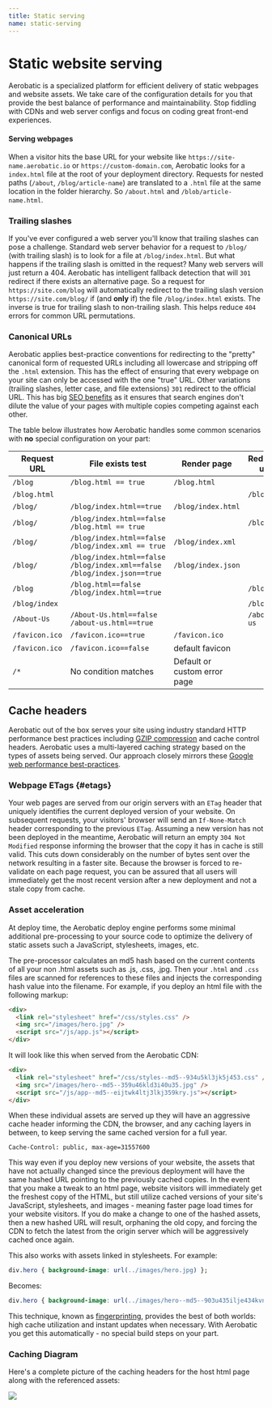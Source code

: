 ```yaml
---
title: Static serving
name: static-serving
---
```


# Static website serving

Aerobatic is a specialized platform for efficient delivery of static webpages and website assets. We take care of the configuration details for you that provide the best balance of performance and maintainability. Stop fiddling with CDNs and web server configs and focus on coding great front-end experiences.

#### Serving webpages

When a visitor hits the base URL for your website like `https://site-name.aerobatic.io` or `https://custom-domain.com`, Aerobatic looks for a `index.html` file at the root of your deployment directory. Requests for nested paths (`/about`, `/blog/article-name`) are translated to a `.html` file at the same location in the folder hierarchy. So `/about.html` and `/blob/article-name.html`.

### Trailing slashes

If you've ever configured a web server you'll know that trailing slashes can pose a challenge. Standard web server behavior for a request to `/blog/` (with trailing slash) is to look for a file at `/blog/index.html`. But what happens if the trailing slash is omitted in the request? Many web servers will just return a 404. Aerobatic has intelligent fallback detection that will `301` redirect if there exists an alternative page. So a request for `https://site.com/blog` will automatically redirect to the trailing slash version `https://site.com/blog/` if (and **only** if) the file `/blog/index.html` exists. The inverse is true for trailing slash to non-trailing slash. This helps reduce `404` errors for common URL permutations.

### Canonical URLs

Aerobatic applies best-practice conventions for redirecting to the "pretty" canonical form of requested URLs including all lowercase and stripping off the `.html` extension. This has the effect of ensuring that every webpage on your site can only be accessed with the one "true" URL. Other variations (trailing slashes, letter case, and file extensions) `301` redirect to the official URL. This has big [SEO benefits](https://support.google.com/webmasters/answer/139066?hl=en) as it ensures that search engines don't dilute the value of your pages with multiple copies competing against each other.

The table below illustrates how Aerobatic handles some common scenarios with __no__ special configuration on your part:

| Request URL   | File exists test | Render page | Redirect url | Response Code |
| ------------- | --------- | ------------- | ----------- | -------- |
| `/blog` | `/blog.html == true` | `/blog.html` | | `200` or `304` |
| `/blog.html` | | | `/blog` | `302` |
| `/blog/` | `/blog/index.html==true` | `/blog/index.html` | | `200` or `304` |
| `/blog/` | `/blog/index.html==false`<br>`/blog.html == true` | | `/blog` | `302` |
| `/blog/` | `/blog/index.html==false`<br>`/blog/index.xml == true` | `/blog/index.xml` | | `200` or `304` |
| `/blog/` | `/blog/index.html==false`<br>`/blog/index.xml==false`<br> `/blog/index.json==true` | `/blog/index.json` | | `200` or `304` |
| `/blog` | `/blog.html==false`<br>`/blog/index.html==true` | | `/blog/`| `302` |
| `/blog/index` | | | `/blog/` | `301` |
| `/About-Us` | `/About-Us.html==false`<br>`/about-us.html==true` | | `/about-us` | `301` |
| `/favicon.ico` | `/favicon.ico==true` | `/favicon.ico` | | `200` or `304` |
| `/favicon.ico` | `/favicon.ico==false` | default favicon | | `200` or `304` |
| `/*` | No condition matches | Default or custom error page | | `404` |

## Cache headers

Aerobatic out of the box serves your site using industry standard HTTP  performance best practices including [GZIP compression](https://developers.google.com/web/fundamentals/performance/optimizing-content-efficiency/optimize-encoding-and-transfer?hl=en#text-compression-with-gzip) and cache control headers. Aerobatic uses a multi-layered caching strategy based on the types of assets being served. Our approach closely mirrors these [Google web performance best-practices](https://developers.google.com/web/fundamentals/performance/optimizing-content-efficiency/http-caching).

### Webpage ETags {#etags}

Your web pages are served from our origin servers with an `ETag` header that uniquely identifies the current deployed version of your website. On subsequent requests, your visitors' browser will send an `If-None-Match` header corresponding to the previous `ETag`. Assuming a new version has not been deployed in the meantime, Aerobatic will return an empty `304 Not Modified` response informing the browser that the copy it has in cache is still valid. This cuts down considerably on the number of bytes sent over the network resulting in a faster site. Because the browser is forced to re-validate on each page request, you can be assured that all users will immediately get the most recent version after a new deployment and not a stale copy from cache.

### Asset acceleration

At deploy time, the Aerobatic deploy engine performs some minimal additional pre-processing to your source code to optimize the delivery of static assets such a JavaScript, stylesheets, images, etc.

The pre-processor calculates an md5 hash based on the current contents of all your non .html assets such as .js, .css, .jpg. Then your `.html` and `.css` files are scanned for references to these files and injects the corresponding hash value into the filename. For example, if you deploy an html file with the following markup:

~~~html
<div>
  <link rel="stylesheet" href="/css/styles.css" />
  <img src="/images/hero.jpg" />
  <script src="/js/app.js"></script>
</div>
~~~

It will look like this when served from the Aerobatic CDN:

~~~html
<div>
  <link rel="stylesheet" href="/css/styles--md5--934u5kl3jk5j453.css" />
  <img src="/images/hero--md5--359u46kld3i40u35.jpg" />
  <script src="/js/app--md5--eijtwk4ltj3lkj359kry.js"></script>
</div>
~~~

When these individual assets are served up they will have an aggressive cache header informing the CDN, the browser, and any caching layers in between, to keep serving the same cached version for a full year.

~~~text
Cache-Control: public, max-age=31557600
~~~

This way even if you deploy new versions of your website, the assets that have not actually changed since the previous deployment will have the same hashed URL pointing to the previously cached copies. In the event that you make a tweak to an html page, website visitors will immediately get the freshest copy of the HTML, but still utilize cached versions of your site's JavaScript, stylesheets, and images - meaning faster page load times for your website visitors. If you do make a change to one of the hashed assets, then a new hashed URL will result, orphaning the old copy, and forcing the CDN to fetch the latest from the origin server which will be aggressively cached once again.

This also works with assets linked in stylesheets. For example:

~~~css
div.hero { background-image: url(../images/hero.jpg) };
~~~

Becomes:

~~~css
div.hero { background-image: url(../images/hero--md5--903u435ilje434kvns.jpg) };
~~~

This technique, known as [fingerprinting](https://developers.google.com/web/fundamentals/performance/optimizing-content-efficiency/http-caching#invalidating-and-updating-cached-responses), provides the best of both worlds: high cache utilization and instant updates when necessary. With Aerobatic you get this automatically - no special build steps on your part.

### Caching Diagram

Here's a complete picture of the caching headers for the host html page along with the referenced assets:

<img src="/img/caching-diagram.png" />
